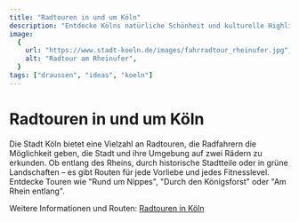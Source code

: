 ```yaml
---
title: "Radtouren in und um Köln"
description: "Entdecke Kölns natürliche Schönheit und kulturelle Highlights auf verschiedenen Radtouren durch die Stadt und ihre Umgebung."
image:
  {
    url: "https://www.stadt-koeln.de/images/fahrradtour_rheinufer.jpg",
    alt: "Radtour am Rheinufer",
  }
tags: ["draussen", "ideas", "koeln"]
---
```


# Radtouren in und um Köln

Die Stadt Köln bietet eine Vielzahl an Radtouren, die Radfahrern die Möglichkeit geben, die Stadt und ihre Umgebung auf zwei Rädern zu erkunden. Ob entlang des Rheins, durch historische Stadtteile oder in grüne Landschaften – es gibt Routen für jede Vorliebe und jedes Fitnesslevel. Entdecke Touren wie "Rund um Nippes", "Durch den Königsforst" oder "Am Rhein entlang".

Weitere Informationen und Routen: [Radtouren in Köln](https://www.stadt-koeln.de/artikel/05225/index.html)

